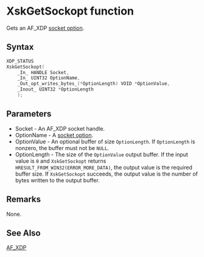 # XskGetSockopt function

Gets an AF_XDP [socket option](xsk-sockopts.md).

## Syntax

```C
XDP_STATUS
XskGetSockopt(
    _In_ HANDLE Socket,
    _In_ UINT32 OptionName,
    _Out_opt_writes_bytes_(*OptionLength) VOID *OptionValue,
    _Inout_ UINT32 *OptionLength
    );
```

## Parameters

- Socket - An AF_XDP socket handle.
- OptionName - A [socket option](xsk-sockopts.md).
- OptionValue - An optional buffer of size `OptionLength`. If `OptionLength` is nonzero, the buffer must not be `NULL`.
- OptionLength - The size of the `OptionValue` output buffer. If the input value is `0` and `XskGetSockopt` returns `HRESULT_FROM_WIN32(ERROR_MORE_DATA)`, the output value is the required buffer size. If `XskGetSockopt` succeeds, the output value is the number of bytes written to the output buffer.

## Remarks

None.

## See Also

[AF_XDP](../afxdp.md)
